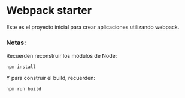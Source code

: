# Webpack starter

Este es el proyecto inicial para crear aplicaciones utilizando webpack.

### Notas:

Recuerden reconstruir los módulos de Node:
```
npm install 
```
Y para construir el build, recuerden:

```
npm run build
```
